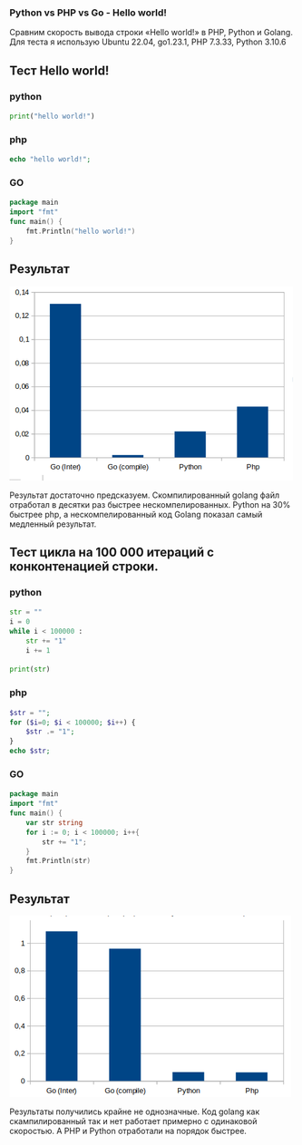 ### Python vs PHP vs Go - Hello world!

Сравним скорость вывода строки «Hello world!» в PHP,  Python и Golang.
Для теста я использую Ubuntu 22.04, go1.23.1, PHP 7.3.33, Python 3.10.6

## Тест Hello world!

### python
```python
print("hello world!")
```
### php
```php
echo "hello world!";
```
### GO
```go
package main
import "fmt"
func main() {
    fmt.Println("hello world!")
}
```

## Результат

![lucky_python](https://github.com/crmscope/lucky_python/blob/main/speed/img/hello_world_result.png)


Результат достаточно предсказуем. Скомпилированный golang файл отработал в десятки раз быстрее нескомпелированных.  Python на 30% быстрее php, а нескомпелированный код Golang показал самый медленный результат.

## Тест цикла на 100 000 итераций с конконтенацией строки.


### python
```python
str = ""
i = 0
while i < 100000 : 
    str += "1"
    i += 1

print(str)
```
### php
```php
$str = "";
for ($i=0; $i < 100000; $i++) {
    $str .= "1";
}
echo $str;
```
### GO
```go
package main
import "fmt"
func main() {
    var str string
    for i := 0; i < 100000; i++{
        str += "1";
    }
    fmt.Println(str)
}
```
## Результат

![lucky_python](https://github.com/crmscope/lucky_python/blob/main/speed/img/cycle_result.png)

Результаты получились крайне не однозначные.  Код golang  как скампилированный так и нет работает примерно с одинаковой скоростью. А PHP и Python отработали на порядок быстрее.